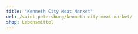 ```yaml
---
title: "Kenneth City Meat Market"
url: /saint-petersburg/kenneth-city-meat-market/
shop: Lebensmittel
---
```

